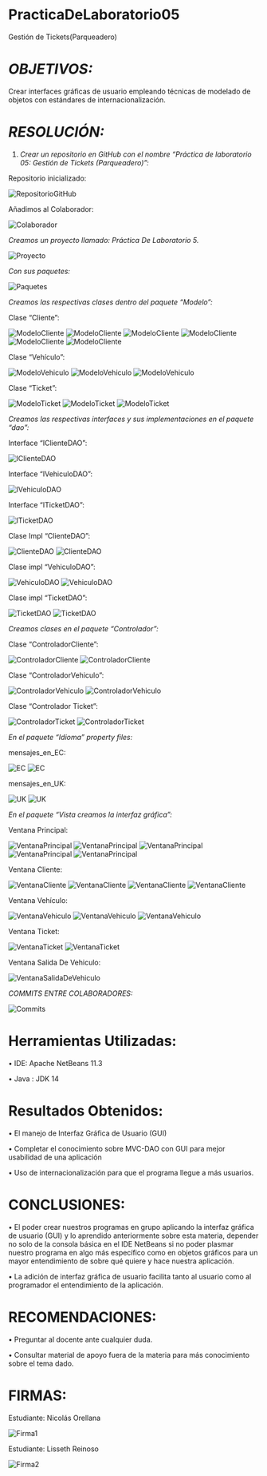 # PracticaDeLaboratorio05
Gestión de Tickets(Parqueadero)


# _OBJETIVOS:_

Crear interfaces gráficas de usuario empleando técnicas de modelado de objetos con estándares de internacionalización.

# *RESOLUCIÓN:*

1.	_Crear un repositorio en GitHub con el nombre “Práctica de laboratorio 05: Gestión de Tickets (Parqueadero)”:_

 Repositorio inicializado:


![RepositorioGitHub](https://github.com/LissethReinoso/Pr-cticaDeLaboratorio05/blob/master/Repositorio2.PNG)


Añadimos al Colaborador:

![Colaborador]()


*Creamos un proyecto llamado: Práctica De Laboratorio 5.*


![Proyecto](https://github.com/LissethReinoso/Pr-cticaDeLaboratorio05/blob/master/practica3.PNG)


*Con sus paquetes:*


![Paquetes](https://github.com/LissethReinoso/Pr-cticaDeLaboratorio05/blob/master/Paquetes4.PNG)


*Creamos las respectivas clases dentro del paquete “Modelo”:*

Clase “Cliente”:

![ModeloCliente](https://github.com/LissethReinoso/Pr-cticaDeLaboratorio05/blob/master/ClienteModelo1.PNG)
![ModeloCliente](https://github.com/LissethReinoso/Pr-cticaDeLaboratorio05/blob/master/ClienteModelo2.PNG)
![ModeloCliente](https://github.com/LissethReinoso/Pr-cticaDeLaboratorio05/blob/master/ClienteModelo3.PNG)
![ModeloCliente](https://github.com/LissethReinoso/Pr-cticaDeLaboratorio05/blob/master/ClienteModelo4.PNG)
![ModeloCliente](https://github.com/LissethReinoso/Pr-cticaDeLaboratorio05/blob/master/ClienteModelo5.PNG)
![ModeloCliente](https://github.com/LissethReinoso/Pr-cticaDeLaboratorio05/blob/master/ClienteModelo6.PNG)

Clase “Vehículo”:

![ModeloVehiculo](https://github.com/LissethReinoso/Pr-cticaDeLaboratorio05/blob/master/VehiculoModelo1.PNG)
![ModeloVehiculo](https://github.com/LissethReinoso/Pr-cticaDeLaboratorio05/blob/master/VehiculoModelo2.PNG)
![ModeloVehiculo](https://github.com/LissethReinoso/Pr-cticaDeLaboratorio05/blob/master/VehiculoModelo4.PNG)


Clase “Ticket”:

![ModeloTicket](https://github.com/LissethReinoso/Pr-cticaDeLaboratorio05/blob/master/TicketModelo1.PNG)
![ModeloTicket](https://github.com/LissethReinoso/Pr-cticaDeLaboratorio05/blob/master/TicketModelo3.PNG)
![ModeloTicket](https://github.com/LissethReinoso/Pr-cticaDeLaboratorio05/blob/master/TicketModelo4.PNG)

*Creamos las respectivas interfaces y sus implementaciones en el paquete “dao”:*


Interface “IClienteDAO”:

![IClienteDAO](https://github.com/LissethReinoso/Pr-cticaDeLaboratorio05/blob/master/IDaoCliente.PNG)


Interface “IVehiculoDAO”:

![IVehiculoDAO](https://github.com/LissethReinoso/Pr-cticaDeLaboratorio05/blob/master/IDAOVehiculo.PNG)


Interface “ITicketDAO”:

![ITicketDAO](https://github.com/LissethReinoso/Pr-cticaDeLaboratorio05/blob/master/IDAOTicket.PNG)



Clase Impl “ClienteDAO”:

![ClienteDAO](https://github.com/LissethReinoso/Pr-cticaDeLaboratorio05/blob/master/ClienteDAO1.PNG)
![ClienteDAO](https://github.com/LissethReinoso/Pr-cticaDeLaboratorio05/blob/master/ClienteDAO2.PNG)


Clase impl “VehiculoDAO”:

![VehiculoDAO](https://github.com/LissethReinoso/Pr-cticaDeLaboratorio05/blob/master/VehiculoDAO1.PNG)
![VehiculoDAO](https://github.com/LissethReinoso/Pr-cticaDeLaboratorio05/blob/master/VehiculoDAO2.PNG)

Clase impl “TicketDAO”:


![TicketDAO](https://github.com/LissethReinoso/Pr-cticaDeLaboratorio05/blob/master/TicketDAO1.PNG)
![TicketDAO](https://github.com/LissethReinoso/Pr-cticaDeLaboratorio05/blob/master/TicketDAO2.PNG)



*Creamos clases en el paquete  “Controlador”:*
 
 Clase “ControladorCliente”:

![ControladorCliente](https://github.com/LissethReinoso/Pr-cticaDeLaboratorio05/blob/master/ControladorCliente1.PNG)
![ControladorCliente](https://github.com/LissethReinoso/Pr-cticaDeLaboratorio05/blob/master/ControladorCliente2.PNG)


Clase “ControladorVehiculo”:

![ControladorVehiculo](https://github.com/LissethReinoso/Pr-cticaDeLaboratorio05/blob/master/ControladorVehiculo1.PNG)
![ControladorVehiculo](https://github.com/LissethReinoso/Pr-cticaDeLaboratorio05/blob/master/ControladorVehiculo2.PNG)


Clase “Controlador Ticket”:

![ControladorTicket](https://github.com/LissethReinoso/Pr-cticaDeLaboratorio05/blob/master/ControladorTicket1.PNG)
![ControladorTicket](https://github.com/LissethReinoso/Pr-cticaDeLaboratorio05/blob/master/ControladorTicket2.PNG)




*En el paquete “Idioma”  property files:*


mensajes_en_EC:


![EC](https://github.com/LissethReinoso/Pr-cticaDeLaboratorio05/blob/master/IdiomaEc1.PNG)
![EC](https://github.com/LissethReinoso/Pr-cticaDeLaboratorio05/blob/master/IdiomaEc2.PNG)


mensajes_en_UK:

![UK](https://github.com/LissethReinoso/Pr-cticaDeLaboratorio05/blob/master/IdiomaUk1.PNG)
![UK](https://github.com/LissethReinoso/Pr-cticaDeLaboratorio05/blob/master/IdiomaUk2.PNG)


*En el paquete “Vista creamos la interfaz gráfica”:*




Ventana Principal:

![VentanaPrincipal](https://github.com/LissethReinoso/Pr-cticaDeLaboratorio05/blob/master/VentanaPrincipal1.PNG)
![VentanaPrincipal](https://github.com/LissethReinoso/Pr-cticaDeLaboratorio05/blob/master/VentanaPrincipal2.PNG)
![VentanaPrincipal](https://github.com/LissethReinoso/Pr-cticaDeLaboratorio05/blob/master/VentanaPrincipal3.PNG)
![VentanaPrincipal](https://github.com/LissethReinoso/Pr-cticaDeLaboratorio05/blob/master/VentanaPrincipal4.PNG)
![VentanaPrincipal](https://github.com/LissethReinoso/Pr-cticaDeLaboratorio05/blob/master/VentanaPrincipal5.PNG)


Ventana Cliente:

![VentanaCliente](https://github.com/LissethReinoso/Pr-cticaDeLaboratorio05/blob/master/VentanaCliente1.PNG)
![VentanaCliente](https://github.com/LissethReinoso/Pr-cticaDeLaboratorio05/blob/master/VentanaCliente2.PNG)
![VentanaCliente](https://github.com/LissethReinoso/Pr-cticaDeLaboratorio05/blob/master/VentanaCliente4.PNG)
![VentanaCliente](https://github.com/LissethReinoso/Pr-cticaDeLaboratorio05/blob/master/VentanaCliente5.PNG)

Ventana Vehículo:

![VentanaVehiculo](https://github.com/LissethReinoso/Pr-cticaDeLaboratorio05/blob/master/VentanaVehiculo1.PNG)
![VentanaVehiculo](https://github.com/LissethReinoso/Pr-cticaDeLaboratorio05/blob/master/VentanaVehiculo2.PNG)
![VentanaVehiculo](https://github.com/LissethReinoso/Pr-cticaDeLaboratorio05/blob/master/VentanaVehiculo3.PNG)


Ventana Ticket:

![VentanaTicket](https://github.com/LissethReinoso/Pr-cticaDeLaboratorio05/blob/master/VentanaTicket1.PNG)
![VentanaTicket](https://github.com/LissethReinoso/Pr-cticaDeLaboratorio05/blob/master/VentanaTicket2.PNG)


Ventana Salida De Vehiculo:

![VentanaSalidaDeVehiculo](https://github.com/LissethReinoso/Pr-cticaDeLaboratorio05/blob/master/VentanaSalida1.PNG)


  *COMMITS ENTRE COLABORADORES:*


![Commits](https://github.com/LissethReinoso/Pr-cticaDeLaboratorio05/blob/master/Commits1.PNG)



# Herramientas Utilizadas:

•	IDE: Apache NetBeans 11.3

•	Java : JDK 14


# Resultados Obtenidos:

•	El manejo de Interfaz Gráfica de Usuario (GUI) 

•	Completar el conocimiento sobre MVC-DAO con GUI para mejor usabilidad de una aplicación

•	Uso de internacionalización para que el programa llegue a más usuarios.


# CONCLUSIONES:

•	El poder crear nuestros programas en grupo aplicando la interfaz gráfica de usuario (GUI) y lo aprendido anteriormente sobre esta materia, depender no solo de la consola básica en el IDE NetBeans si no poder plasmar nuestro programa en algo más específico como en objetos gráficos para un mayor entendimiento de sobre qué quiere y hace nuestra aplicación.

•	La adición de interfaz gráfica de usuario facilita tanto al usuario como al programador el entendimiento de la aplicación.


# RECOMENDACIONES:

•	Preguntar al docente ante cualquier duda.

•	Consultar material de apoyo fuera de la materia para más conocimiento sobre el tema dado. 

# FIRMAS:


Estudiante: Nicolás Orellana

![Firma1](https://github.com/LissethReinoso/Pr-cticaDeLaboratorio05/blob/master/Oreo.png)


Estudiante: Lisseth Reinoso

![Firma2](https://github.com/LissethReinoso/Pr-cticaDeLaboratorio05/blob/master/img114.jpg)






